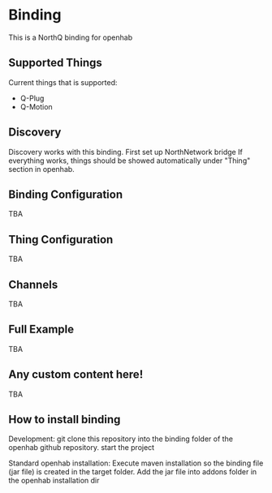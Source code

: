 # <bindingName> Binding

This is a NorthQ binding for openhab

## Supported Things

Current things that is supported:
- Q-Plug
- Q-Motion

## Discovery

Discovery works with this binding.
First set up NorthNetwork bridge
If everything works, things should be showed automatically under "Thing" section in openhab.

## Binding Configuration

TBA

## Thing Configuration

TBA

## Channels

TBA

## Full Example

TBA

## Any custom content here!

TBA

## How to install binding

Development:
git clone this repository into the binding folder of the openhab github repository.
start the project

Standard openhab installation:
Execute maven installation so the binding file (jar file) is created in the target folder.
Add the jar file into addons folder in the openhab installation dir
